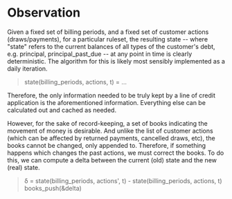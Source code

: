 # Observation
Given a fixed set of billing periods, and a fixed set of customer actions (draws/payments), for a particular ruleset, the resulting state -- where "state" refers to the current balances of all types of the customer's debt, e.g. principal, principal_past_due -- at any point in time is clearly deterministic. The algorithm for this is likely most sensibly implemented as a daily iteration.

> state(billing_periods, actions, t) = ...

Therefore, the only information needed to be truly kept by a line of credit application is the aforementioned information. Everything else can be calculated out and cached as needed.

However, for the sake of record-keeping, a set of books indicating the movement of money is desirable. And unlike the list of customer actions (which can be affected by returned payments, cancelled draws, etc), the books cannot be changed, only appended to. Therefore, if something happens which changes the past actions, we must correct the books. To do this, we can compute a delta between the current (old) state and the new (real) state.

> &delta; = state(billing_periods, actions', t) - state(billing_periods, actions, t)
> books_push(&delta)
